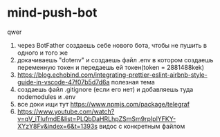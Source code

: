 # mind-push-bot
qwer
1. через BotFather создаешь себе нового бота, чтобы не пушить в одного и того же
2. докачиваешь "dotenv" и создаешь файл .env в котором создаешь переменную токен и передаешь ей токен(token = 2881488kek)
3. https://blog.echobind.com/integrating-prettier-eslint-airbnb-style-guide-in-vscode-47f07b5d7d6a полезная тема
4. создаешь файл .gitignore (если его нет) и добавляешь туда nodemodules и .env
5. все доки ищи тут https://www.npmjs.com/package/telegraf
6. https://www.youtube.com/watch?v=qV_iTlufmdE&list=PLQbDaHRLhpZSmSm9rpIplYFKY-XYzY8Fv&index=6&t=1393s видос с конкретным файлом

